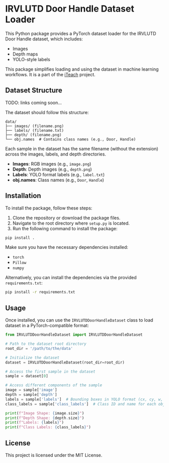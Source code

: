 # IRVLUTD Door Handle Dataset Loader

This Python package provides a PyTorch dataset loader for the IRVLUTD Door Handle dataset, which includes:

- Images
- Depth maps
- YOLO-style labels

This package simplifies loading and using the dataset in machine learning workflows. It is a part of the [iTeach](https://irvlutd.github.io/iTeach) project.


## Dataset Structure
TODO: links coming soon...

The dataset should follow this structure:
```
data/
├── images/ (filename.png)
├── labels/ (filename.txt)
├── depth/ (filename.png)
└── obj.names  # Contains class names (e.g., Door, Handle)
```

Each sample in the dataset has the same filename (without the extension) across the images, labels, and depth directories.

- **Images**: RGB images (e.g., `image.png`)
- **Depth**: Depth images (e.g., `depth.png`)
- **Labels**: YOLO format labels (e.g., `label.txt`)
- **obj.names**: Class names (e.g., `Door`, `Handle`)

## Installation

To install the package, follow these steps:

1. Clone the repository or download the package files.
2. Navigate to the root directory where `setup.py` is located.
3. Run the following command to install the package:

```bash
pip install .
```

Make sure you have the necessary dependencies installed:

- `torch`
- `Pillow`
- `numpy`

Alternatively, you can install the dependencies via the provided `requirements.txt`:

```bash
pip install -r requirements.txt
```

## Usage

Once installed, you can use the `IRVLUTDDoorHandleDataset` class to load dataset in a PyTorch-compatible format:

```python
from IRVLUTDDoorHandleDataset import IRVLUTDDoorHandleDataset

# Path to the dataset root directory
root_dir = '/path/to/the/data'

# Initialize the dataset
dataset = IRVLUTDDoorHandleDataset(root_dir=root_dir)

# Access the first sample in the dataset
sample = dataset[0]

# Access different components of the sample
image = sample['image']
depth = sample['depth']
labels = sample['labels']  # Bounding boxes in YOLO format (cx, cy, w, h)
class_labels = sample['class_labels']  # Class ID and name for each object

print(f"Image Shape: {image.size}")
print(f"Depth Shape: {depth.size}")
print(f"Labels: {labels}")
print(f"Class Labels: {class_labels}")
```

## License

This project is licensed under the MIT License.
